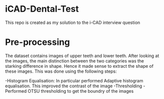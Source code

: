 # iCAD-Dental-Test
This repo is created as my solution to the i-CAD interview question

# Pre-processing
The dataset contains images of upper teeth and lower teeth. After looking at the images, the main distinction between the two categories was the starking difference in shape. Hence it made sense to extract the shape of these images. This was done using the following steps:

-Histogram Equalisation: In particular performed Adaptive histogram equalisation. This improved the contrast of the image
-Thresholding - Performed OTSU thresholding to get the boundry of the images


